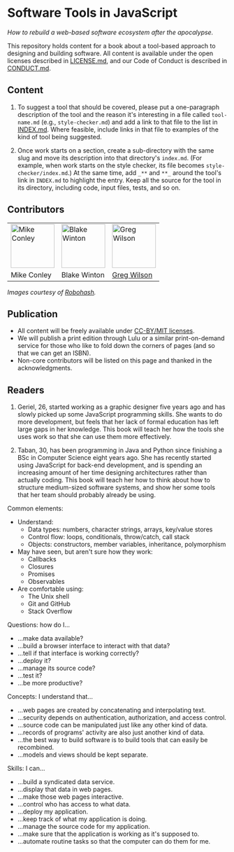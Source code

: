# Software Tools in JavaScript

*How to rebuild a web-based software ecosystem after the apocalypse.*

This repository holds content for a book about a tool-based approach to designing and building software.
All content is available under the open licenses described in [LICENSE.md](./LICENSE.md),
and our Code of Conduct is described in [CONDUCT.md](./CONDUCT.md).

## Content

1.  To suggest a tool that should be covered,
    please put a one-paragraph description of the tool and the reason it's interesting
    in a file called `tool-name.md`
    (e.g., `style-checker.md`)
    and add a link to that file to the list in [INDEX.md](./INDEX.md).
    Where feasible,
    include links in that file to examples of the kind of tool being suggested.

2.  Once work starts on a section,
    create a sub-directory with the same slug and move its description into that directory's `index.md`.
    (For example, when work starts on the style checker,
    its file becomes `style-checker/index.md`.)
    At the same time,
    add `_**` and `**_` around the tool's link in `INDEX.md` to highlight the entry.
    Keep all the source for the tool in its directory,
    including code, input files, tests, and so on.

## Contributors

<table cellpadding="5">
  <tr>
    <td><img src="./img/mike.png" height="100" width="100" alt="Mike Conley"></td>
    <td><img src="./img/blake.png" height="100" width="100" alt="Blake Winton"></td>
    <td><img src="./img/greg.png" height="100" width="100" alt="Greg Wilson"></td>
  </tr>
  <tr>
    <td>Mike Conley</td>
    <td>Blake Winton</td>
    <td><a href="http://third-bit.com">Greg Wilson</a></td>
  </tr>
</table>

*Images courtesy of [Robohash](http://robohash.org).*

## Publication

-   All content will be freely available under [CC-BY/MIT licenses](./LICENSE.md).
-   We will publish a print edition through Lulu or a similar print-on-demand service
    for those who like to fold down the corners of pages
    (and so that we can get an ISBN).
-   Non-core contributors will be listed on this page and thanked in the acknowledgments.

## Readers

1.  Geriel, 26, started working as a graphic designer five years ago and has slowly picked up some JavaScript programming skills.
    She wants to do more development,
    but feels that her lack of formal education has left large gaps in her knowledge.
    This book will teach her how the tools she uses work
    so that she can use them more effectively.

2.  Taban, 30, has been programming in Java and Python since finishing a BSc in Computer Science eight years ago.
    She has recently started using JavaScript for back-end development,
    and is spending an increasing amount of her time designing architectures rather than actually coding.
    This book will teach her how to think about how to structure medium-sized software systems,
    and show her some tools that her team should probably already be using.

Common elements:
-   Understand:
    -   Data types: numbers, character strings, arrays, key/value stores
    -   Control flow: loops, conditionals, throw/catch, call stack
    -   Objects: constructors, member variables, inheritance, polymorphism
-   May have seen, but aren't sure how they work:
    -   Callbacks
    -   Closures
    -   Promises
    -   Observables
-   Are comfortable using:
    -   The Unix shell
    -   Git and GitHub
    -   Stack Overflow

Questions: how do I…
-   …make data available?
-   …build a browser interface to interact with that data?
-   …tell if that interface is working correctly?
-   …deploy it?
-   …manage its source code?
-   …test it?
-   …be more productive?

Concepts: I understand that…
-   …web pages are created by concatenating and interpolating text.
-   …security depends on authentication, authorization, and access control.
-   …source code can be manipulated just like any other kind of data.
-   …records of programs' activity are also just another kind of data.
-   …the best way to build software is to build tools that can easily be recombined.
-   …models and views should be kept separate.

Skills: I can…
-   …build a syndicated data service.
-   …display that data in web pages.
-   …make those web pages interactive.
-   …control who has access to what data.
-   …deploy my application.
-   …keep track of what my application is doing.
-   …manage the source code for my application.
-   …make sure that the application is working as it's supposed to.
-   …automate routine tasks so that the computer can do them for me.
